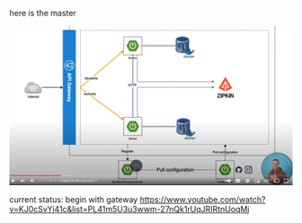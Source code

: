 here is the master

![img.png](resources/img.png)

current status: begin with gateway https://www.youtube.com/watch?v=KJ0cSvYj41c&list=PL41m5U3u3wwm-27nQk1rUqJRIRtnUoqMj
